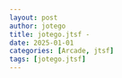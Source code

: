 ```yaml
---
layout: post
author: jotego
title: jotego.jtsf - 
date: 2025-01-01
categories: [Arcade, jtsf]
tags: [jotego.jtsf]
---
```


